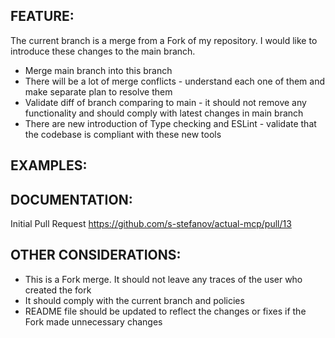 ## FEATURE:

The current branch is a merge from a Fork of my repository.
I would like to introduce these changes to the main branch.

- Merge main branch into this branch
- There will be a lot of merge conflicts - understand each one of them and make separate plan to resolve them
- Validate diff of branch comparing to main - it should not remove any functionality and should comply with latest changes in main branch
- There are new introduction of Type checking and ESLint - validate that the codebase is compliant with these new tools

## EXAMPLES:


## DOCUMENTATION:

Initial Pull Request https://github.com/s-stefanov/actual-mcp/pull/13

## OTHER CONSIDERATIONS:

- This is a Fork merge. It should not leave any traces of the user who created the fork
- It should comply with the current branch and policies
- README file should be updated to reflect the changes or fixes if the Fork made unnecessary changes

